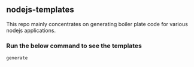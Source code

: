 ## nodejs-templates

This repo mainly concentrates on generating boiler plate code for various nodejs applications.

### Run the below command to see the templates
<code>generate</code>